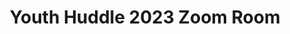 ---
title: Youth Huddle 2023 Zoom Room
redirect_to: https://ateneo-edu.zoom.us/j/93939148303?pwd=VjAyNTlzOHdjTGtUbGs4MTZzQ3BMdz09
redirect_from: 
  - /YH23Zoom
  - /yh23zoom
---